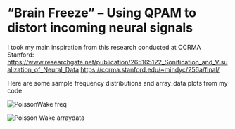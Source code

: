 # “Brain Freeze” – Using QPAM to distort incoming neural signals
 
I took my main inspiration from this research conducted at CCRMA Stanford: 
https://www.researchgate.net/publication/265165122_Sonification_and_Visualization_of_Neural_Data
https://ccrma.stanford.edu/~mindyc/256a/final/

Here are some sample frequency distributions and array_data plots from my code

![PoissonWake freq](https://github.com/hrahman12/-Brain-Freeze--Using-QPAM-to-distort-incoming-neural-signals/assets/33207831/9380ed36-30d5-4999-8953-b21041990f9e)

![Poisson Wake arraydata](https://github.com/hrahman12/-Brain-Freeze--Using-QPAM-to-distort-incoming-neural-signals/assets/33207831/7119454f-f2da-4f39-a662-8e9201a3bb08)

